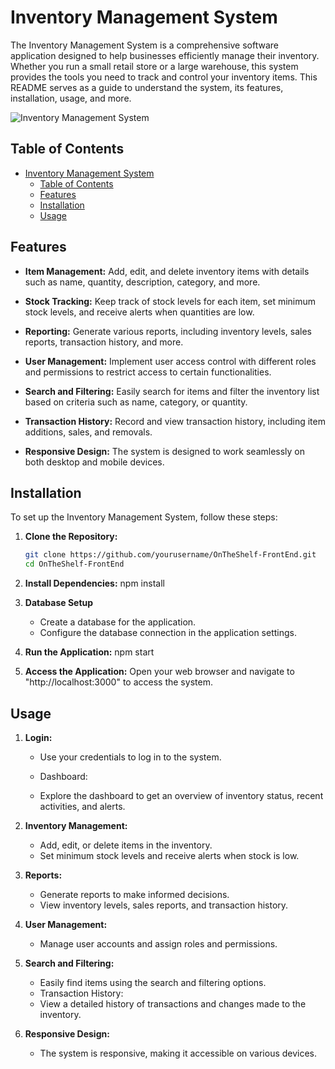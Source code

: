 # Inventory Management System

The Inventory Management System is a comprehensive software application designed to help businesses efficiently manage their inventory. Whether you run a small retail store or a large warehouse, this system provides the tools you need to track and control your inventory items. This README serves as a guide to understand the system, its features, installation, usage, and more.

![Inventory Management System](/screenshots/cover.png)

## Table of Contents

- [Inventory Management System](#inventory-management-system)
  - [Table of Contents](#table-of-contents)
  - [Features](#features)
  - [Installation](#installation)
  - [Usage](#usage)

## Features

- **Item Management:** Add, edit, and delete inventory items with details such as name, quantity, description, category, and more.

- **Stock Tracking:** Keep track of stock levels for each item, set minimum stock levels, and receive alerts when quantities are low.

- **Reporting:** Generate various reports, including inventory levels, sales reports, transaction history, and more.

- **User Management:** Implement user access control with different roles and permissions to restrict access to certain functionalities.

- **Search and Filtering:** Easily search for items and filter the inventory list based on criteria such as name, category, or quantity.

- **Transaction History:** Record and view transaction history, including item additions, sales, and removals.

- **Responsive Design:** The system is designed to work seamlessly on both desktop and mobile devices.

## Installation

To set up the Inventory Management System, follow these steps:

1. **Clone the Repository:**

   ```sh
   git clone https://github.com/yourusername/OnTheShelf-FrontEnd.git
   cd OnTheShelf-FrontEnd

2. **Install Dependencies:**
    npm install

3. **Database Setup**
    - Create a database for the application.
    - Configure the database connection in the application settings.

4. **Run the Application:**
    npm start

5. **Access the Application:**
    Open your web browser and navigate to "http://localhost:3000" to access the system.

## Usage

1. **Login:**
   - Use your credentials to log in to the system.
   - Dashboard:

   - Explore the dashboard to get an overview of inventory status, recent activities, and alerts.

2. **Inventory Management:**
   - Add, edit, or delete items in the inventory.
   - Set minimum stock levels and receive alerts when stock is low.

3. **Reports:**
    - Generate reports to make informed decisions.
    - View inventory levels, sales reports, and transaction history.

4. **User Management:**
    - Manage user accounts and assign roles and permissions.

5. **Search and Filtering:**
    - Easily find items using the search and filtering options.
    - Transaction History:
    - View a detailed history of transactions and changes made to the inventory.

6. **Responsive Design:**
    - The system is responsive, making it accessible on various devices.
